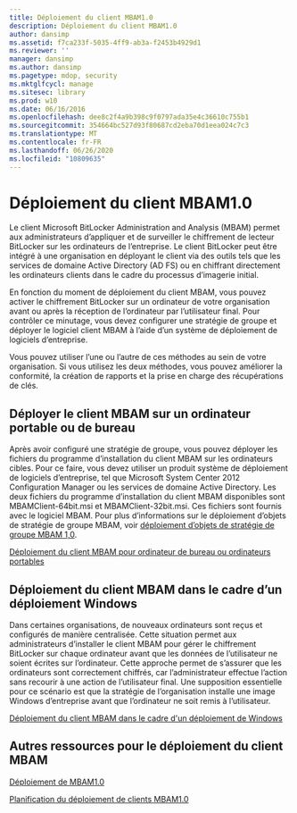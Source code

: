 ```yaml
---
title: Déploiement du client MBAM1.0
description: Déploiement du client MBAM1.0
author: dansimp
ms.assetid: f7ca233f-5035-4ff9-ab3a-f2453b4929d1
ms.reviewer: ''
manager: dansimp
ms.author: dansimp
ms.pagetype: mdop, security
ms.mktglfcycl: manage
ms.sitesec: library
ms.prod: w10
ms.date: 06/16/2016
ms.openlocfilehash: dee8c2f4a9b398c9f0797ada35e4c36610c755b1
ms.sourcegitcommit: 354664bc527d93f80687cd2eba70d1eea024c7c3
ms.translationtype: MT
ms.contentlocale: fr-FR
ms.lasthandoff: 06/26/2020
ms.locfileid: "10809635"
---
```

# Déploiement du client MBAM1.0


Le client Microsoft BitLocker Administration and Analysis (MBAM) permet aux administrateurs d’appliquer et de surveiller le chiffrement de lecteur BitLocker sur les ordinateurs de l’entreprise. Le client BitLocker peut être intégré à une organisation en déployant le client via des outils tels que les services de domaine Active Directory (AD FS) ou en chiffrant directement les ordinateurs clients dans le cadre du processus d’imagerie initial.

En fonction du moment de déploiement du client MBAM, vous pouvez activer le chiffrement BitLocker sur un ordinateur de votre organisation avant ou après la réception de l’ordinateur par l’utilisateur final. Pour contrôler ce minutage, vous devez configurer une stratégie de groupe et déployer le logiciel client MBAM à l’aide d’un système de déploiement de logiciels d’entreprise.

Vous pouvez utiliser l’une ou l’autre de ces méthodes au sein de votre organisation. Si vous utilisez les deux méthodes, vous pouvez améliorer la conformité, la création de rapports et la prise en charge des récupérations de clés.

## Déployer le client MBAM sur un ordinateur portable ou de bureau


Après avoir configuré une stratégie de groupe, vous pouvez déployer les fichiers du programme d’installation du client MBAM sur les ordinateurs cibles. Pour ce faire, vous devez utiliser un produit système de déploiement de logiciels d’entreprise, tel que Microsoft System Center 2012 Configuration Manager ou les services de domaine Active Directory. Les deux fichiers du programme d’installation du client MBAM disponibles sont MBAMClient-64bit.msi et MBAMClient-32bit.msi. Ces fichiers sont fournis avec le logiciel MBAM. Pour plus d’informations sur le déploiement d’objets de stratégie de groupe MBAM, voir [déploiement d’objets de stratégie de groupe MBAM 1,0](deploying-mbam-10-group-policy-objects.md).

[Déploiement du client MBAM pour ordinateur de bureau ou ordinateurs portables](how-to-deploy-the-mbam-client-to-desktop-or-laptop-computers-mbam-1.md)

## Déploiement du client MBAM dans le cadre d’un déploiement Windows


Dans certaines organisations, de nouveaux ordinateurs sont reçus et configurés de manière centralisée. Cette situation permet aux administrateurs d’installer le client MBAM pour gérer le chiffrement BitLocker sur chaque ordinateur avant que les données de l’utilisateur ne soient écrites sur l’ordinateur. Cette approche permet de s’assurer que les ordinateurs sont correctement chiffrés, car l’administrateur effectue l’action sans recourir à une action de l’utilisateur final. Une supposition essentielle pour ce scénario est que la stratégie de l’organisation installe une image Windows d’entreprise avant que l’ordinateur ne soit remis à l’utilisateur.

[Déploiement du client MBAM dans le cadre d'un déploiement de Windows](how-to-deploy-the-mbam-client-as-part-of-a-windows-deployment-mbam-1.md)

## Autres ressources pour le déploiement du client MBAM


[Déploiement de MBAM1.0](deploying-mbam-10.md)

[Planification du déploiement de clients MBAM1.0](planning-for-mbam-10-client-deployment.md)

 

 





